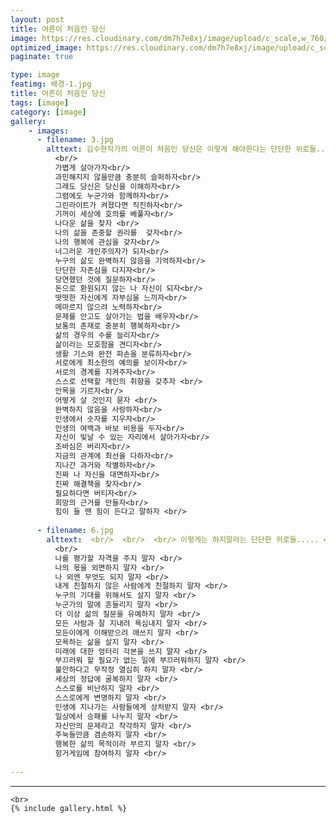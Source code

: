 ```yaml
---
layout: post
title: 어른이 처음인 당신
image: https://res.cloudinary.com/dm7h7e8xj/image/upload/c_scale,w_760/v1506079212/jekflix-capa_vfhuzh.png
optimized_image: https://res.cloudinary.com/dm7h7e8xj/image/upload/c_scale,w_380/v1506079212/jekflix-capa_vfhuzh.png
paginate: true

type: image
featimg: 배경-1.jpg
title: 어른이 처음인 당신
tags: [image]
category: [image]
gallery:
    - images:
      - filename: 3.jpg
        alttext: 김수현작가의 어른이 처음인 당신은 이렇게 해야한다는 단단한 위로들..... <br/> 
          <br/> 
          가볍게 살아가자<br/> 
          과민해지지 않을만큼 충분히 슬퍼하자<br/> 
          그래도 당신은 당신을 이해하자<br/> 
          그럼에도 누군가와 함께하자<br/> 
          그린라이트가 켜졌다면 직진하자<br/> 
          기꺼이 세상에 호의를 베풀자<br/> 
          나다운 삶을 찾자 <br/> 
          나의 삶을 존중할 권리를  갖자<br/> 
          나의 행복에 관심을 갖자<br/> 
          너그러운 개인주의자가 되자<br/> 
          누구의 삶도 완벽하지 않음을 기억하자<br/> 
          단단한 자존심을 다지자<br/> 
          당연했던 것에 질문하자<br/> 
          돈으로 환원되지 않는 나 자신이 되자<br/> 
          떳떳한 자신에게 자부심을 느끼자<br/> 
          메마르지 않으려 노력하자<br/> 
          문제를 안고도 살아가는 법을 배우자<br/> 
          보통의 존재로 충분히 행복하자<br/> 
          삶의 경우의 수를 늘리자<br/> 
          삶이라는 모호함을 견디자<br/> 
          생활 기스와 완전 파손을 분류하자<br/> 
          서로에게 최소한의 예의를 보이자<br/> 
          서로의 경계를 지켜주자<br/>
          스스로 선택할 개인의 취향을 갖추자 <br/> 
          안목을 기르자<br/> 
          어떻게 살 것인지 묻자 <br/> 
          완벽하지 않음을 사랑하자<br/> 
          인생에서 숫자를 지우자<br/> 
          인생의 여백과 바보 비용을 두자<br/> 
          자신이 빛날 수 있는 자리에서 살아가자<br/> 
          조바심은 버리자<br/> 
          지금의 관계에 최선을 다하자<br/> 
          지나간 과거와 작별하자<br/> 
          진짜 나 자신을 대면하자<br/> 
          진짜 해결책을 찾자<br/> 
          필요하다면 버티자<br/> 
          희망의 근거를 만들자<br/> 
          힘이 들 땐 힘이 든다고 말하자 <br/> 
        
      - filename: 6.jpg
        alttext:  <br/>  <br/>  <br/> 이렇게는 하지말라는 단단한 위로들..... <br/> 
          <br/> 
          나를 평가할 자격을 주지 말자 <br/> 
          나의 몫을 외면하지 말자 <br/> 
          나 외엔 무엇도 되지 말자 <br/> 
          내게 친절하지 않은 사람에게 친절하지 말자 <br/> 
          누구의 기대를 위해서도 살지 말자 <br/> 
          누군가의 말에 흔들리지 말자 <br/> 
          더 이상 삶의 질문을 유예하지 말자 <br/> 
          모든 사람과 잘 지내려 욕심내지 말자 <br/> 
          모든이에게 이해받으려 애쓰지 말자 <br/> 
          모욕하는 삶을 살지 말자 <br/> 
          미래에 대한 엉터리 각본을 쓰지 말자 <br/> 
          부끄러워 할 필요가 없는 일에 부끄러워하지 말자 <br/> 
          불안하다고 무작정 열심히 하지 말자 <br/> 
          세상의 정답에 굴복하지 말자 <br/> 
          스스로를 비난하지 말자 <br/> 
          스스로에게 변명하지 말자 <br/> 
          인생에 지나가는 사람들에게 상처받지 말자 <br/> 
          일상에서 승패를 나누지 말자 <br/> 
          자신만의 문제라고 착각하지 말자 <br/> 
          주눅들만큼 겸손하지 말자 <br/> 
          행복한 삶의 목적이라 부르지 말자 <br/> 
          헝거게임에 참여하지 말자 <br/> 
        
---
```


---
```
<br>
{% include gallery.html %}
